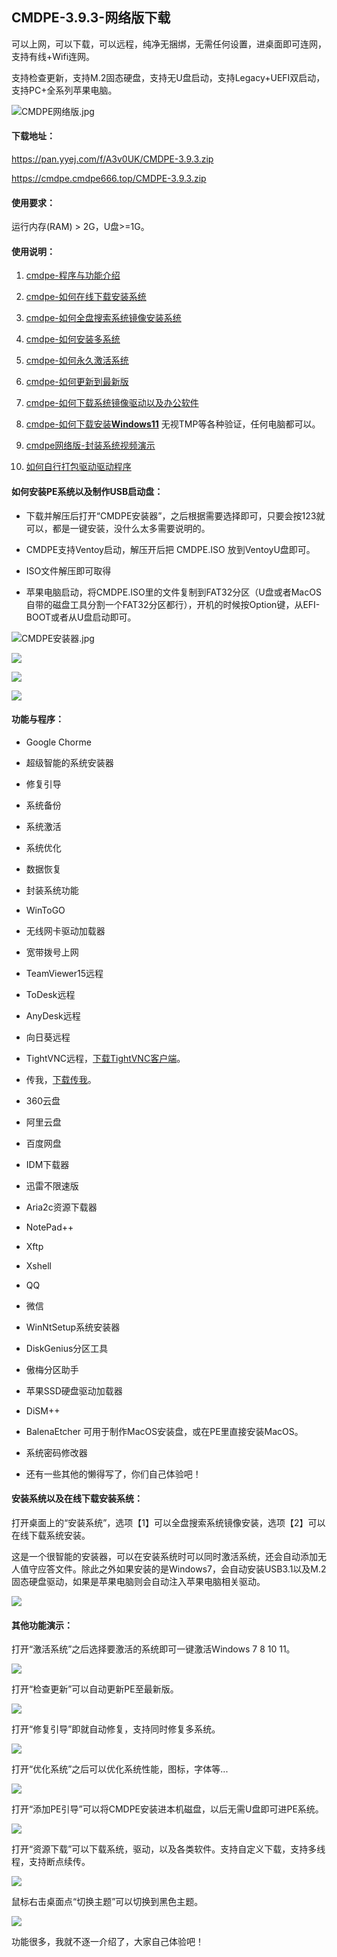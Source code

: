 

## CMDPE-3.9.3-网络版下载

可以上网，可以下载，可以远程，纯净无捆绑，无需任何设置，进桌面即可连网，支持有线+Wifi连网。

支持检查更新，支持M.2固态硬盘，支持无U盘启动，支持Legacy+UEFI双启动，支持PC+全系列苹果电脑。

![CMDPE网络版.jpg](https://www.cmdpe.com/zb_users/theme/HTML5CSS3/style/images/CMDPE6.jpg "CMDPE网络版")

#### 下载地址：

https://pan.yyej.com/f/A3v0UK/CMDPE-3.9.3.zip

https://cmdpe.cmdpe666.top/CMDPE-3.9.3.zip

#### 使用要求：

运行内存(RAM) > 2G，U盘>=1G。

#### 使用说明：

1.  <a href="https://www.cmdpe.com/post/98.html" target="_blank" rel="noopener">cmdpe-程序与功能介绍</a>
    
2.  [cmdpe-如何在线下载安装系统](https://www.cmdpe.com/post/77.html)
    
3.  [cmdpe-如何全盘搜索系统镜像安装系统](https://www.cmdpe.com/post/94.html)
    
4.  [cmdpe-如何安装多系统](https://www.cmdpe.com/post/95.html)
    
5.  [cmdpe-如何永久激活系统](https://www.cmdpe.com/post/92.html)
    
6.  [cmdpe-如何更新到最新版](https://www.cmdpe.com/post/99.html)
    
7.  [cmdpe-如何下载系统镜像驱动以及办公软件](https://www.cmdpe.com/post/93.html)
    
8.  [cmdpe-如何下载安装**Windows11**](https://www.cmdpe.com/post/76.html) 无视TMP等各种验证，任何电脑都可以。
    
9.  [cmdpe网络版-封装系统视频演示](https://www.cmdpe.com/post/159.html)
    
10.  [如何自行打包驱动驱动程序](https://www.cmdpe.com/post/135.html)
    

#### 如何安装PE系统以及制作USB启动盘：

+   下载并解压后打开“CMDPE安装器”，之后根据需要选择即可，只要会按123就可以，都是一键安装，没什么太多需要说明的。
    
+   CMDPE支持Ventoy启动，解压开后把 CMDPE.ISO 放到VentoyU盘即可。
    
+   ISO文件解压即可取得
    
+   苹果电脑启动，将CMDPE.ISO里的文件复制到FAT32分区（U盘或者MacOS自带的磁盘工具分割一个FAT32分区都行），开机的时候按Option键，从EFI-BOOT或者从U盘启动即可。
    

![CMDPE安装器.jpg](https://www.cmdpe.com/zb_users/upload/2022/12/202212271672112022499117.jpg "CMDPE安装器.jpg")

![](https://www.cmdpe.com/zb_users/upload/2025/07/20250716032210175260733088044.jpg)

![](https://www.cmdpe.com/zb_users/upload/2025/07/20250716032214175260733439778.jpg)

![](https://www.cmdpe.com/zb_users/upload/2025/07/20250716032219175260733939407.jpg)

#### 功能与程序：

+   Google Chorme
    
+   超级智能的系统安装器
    
+   修复引导
    
+   系统备份
    
+   系统激活
    
+   系统优化
    
+   数据恢复
    
+   封装系统功能
    
+   WinToGO
    
+   无线网卡驱动加载器
    
+   宽带拨号上网
    
+   TeamViewer15远程
    
+   ToDesk远程
    
+   AnyDesk远程
    
+   向日葵远程
    
+   TightVNC远程，[下载TightVNC客户端](https://cmdpe.lanzoub.com/iohbK05pribc)。
    
+   传我，[下载传我](https://cmdpe.lanzoub.com/iE05e05pri2d)。
    
+   360云盘
    
+   阿里云盘
    
+   百度网盘
    
+   IDM下载器
    
+   迅雷不限速版
    
+   Aria2c资源下载器
    
+   NotePad++
    
+   Xftp
    
+   Xshell
    
+   QQ
    
+   微信
    
+   WinNtSetup系统安装器
    
+   DiskGenius分区工具
    
+   傲梅分区助手
    
+   苹果SSD硬盘驱动加载器
    
+   DiSM++
    
+   BalenaEtcher 可用于制作MacOS安装盘，或在PE里直接安装MacOS。
    
+   系统密码修改器
    
+   还有一些其他的懒得写了，你们自己体验吧！
    

#### 安装系统以及在线下载安装系统：

打开桌面上的“安装系统”，选项【1】可以全盘搜索系统镜像安装，选项【2】可以在线下载系统安装。

这是一个很智能的安装器，可以在安装系统时可以同时激活系统，还会自动添加无人值守应答文件。除此之外如果安装的是Windows7，会自动安装USB3.1以及M.2固态硬盘驱动，如果是苹果电脑则会自动注入苹果电脑相关驱动。

![](https://www.cmdpe.com/zb_users/upload/2023/10/20231013061927169714916787310.gif)

#### 其他功能演示：

打开“激活系统”之后选择要激活的系统即可一键激活Windows 7 8 10 11。

![](https://www.cmdpe.com/zb_users/upload/2023/10/20231013061938169714917872625.gif)

打开“检查更新”可以自动更新PE至最新版。

![](https://www.cmdpe.com/zb_users/upload/2023/10/20231013061949169714918910562.gif)

打开“修复引导”即就自动修复，支持同时修复多系统。

![](https://www.cmdpe.com/zb_users/upload/2023/10/20231013062001169714920124597.gif)

打开“优化系统”之后可以优化系统性能，图标，字体等...

![](https://www.cmdpe.com/zb_users/upload/2023/10/20231013062011169714921151342.gif)

打开“添加PE引导”可以将CMDPE安装进本机磁盘，以后无需U盘即可进PE系统。

![](https://www.cmdpe.com/zb_users/upload/2023/10/20231013062021169714922124388.gif)

打开“资源下载”可以下载系统，驱动，以及各类软件。支持自定义下载，支持多线程，支持断点续传。

![](https://www.cmdpe.com/zb_users/upload/2023/10/20231013062034169714923425680.gif)

鼠标右击桌面点“切换主题”可以切换到黑色主题。

![](https://www.cmdpe.com/zb_users/upload/2023/10/20231013062047169714924727786.gif)

功能很多，我就不逐一介绍了，大家自己体验吧！
